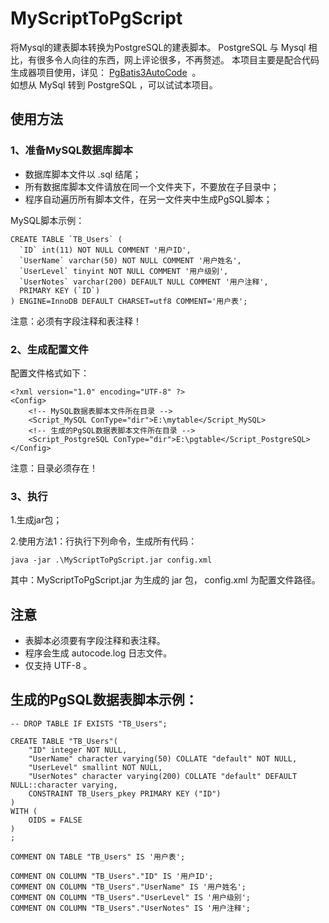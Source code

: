 # MyScriptToPgScript
将Mysql的建表脚本转换为PostgreSQL的建表脚本。
PostgreSQL 与 Mysql 相比，有很多令人向往的东西，网上评论很多，不再赘述。
本项目主要是配合代码生成器项目使用，详见：
[PgBatis3AutoCode](https://github.com/bookool/PgBatis3AutoCode)  。  
如想从 MySql 转到 PostgreSQL ，可以试试本项目。

## 使用方法
### 1、准备MySQL数据库脚本
* 数据库脚本文件以 .sql 结尾；
* 所有数据库脚本文件请放在同一个文件夹下，不要放在子目录中；
* 程序自动遍历所有脚本文件，在另一文件夹中生成PgSQL脚本；

MySQL脚本示例：
```
CREATE TABLE `TB_Users` (
  `ID` int(11) NOT NULL COMMENT '用户ID',
  `UserName` varchar(50) NOT NULL COMMENT '用户姓名',
  `UserLevel` tinyint NOT NULL COMMENT '用户级别',
  `UserNotes` varchar(200) DEFAULT NULL COMMENT '用户注释',
  PRIMARY KEY (`ID`)
) ENGINE=InnoDB DEFAULT CHARSET=utf8 COMMENT='用户表';
```

注意：必须有字段注释和表注释！

### 2、生成配置文件
配置文件格式如下：

```
<?xml version="1.0" encoding="UTF-8" ?>
<Config>
    <!-- MySQL数据表脚本文件所在目录 -->
    <Script_MySQL ConType="dir">E:\mytable</Script_MySQL>
    <!-- 生成的PgSQL数据表脚本文件所在目录 -->
    <Script_PostgreSQL ConType="dir">E:\pgtable</Script_PostgreSQL>
</Config>
```

注意：目录必须存在！

### 3、执行
1.生成jar包；

2.使用方法1：行执行下列命令，生成所有代码：

```
java -jar .\MyScriptToPgScript.jar config.xml
```

其中：MyScriptToPgScript.jar 为生成的 jar 包， config.xml 为配置文件路径。

## 注意
* 表脚本必须要有字段注释和表注释。
* 程序会生成 autocode.log 日志文件。
* 仅支持 UTF-8 。


## 生成的PgSQL数据表脚本示例：

```
-- DROP TABLE IF EXISTS "TB_Users";

CREATE TABLE "TB_Users"(
	"ID" integer NOT NULL,
	"UserName" character varying(50) COLLATE "default" NOT NULL,
	"UserLevel" smallint NOT NULL,
	"UserNotes" character varying(200) COLLATE "default" DEFAULT NULL::character varying,
	CONSTRAINT TB_Users_pkey PRIMARY KEY ("ID")
)
WITH (
    OIDS = FALSE
)
;

COMMENT ON TABLE "TB_Users" IS '用户表';

COMMENT ON COLUMN "TB_Users"."ID" IS '用户ID';
COMMENT ON COLUMN "TB_Users"."UserName" IS '用户姓名';
COMMENT ON COLUMN "TB_Users"."UserLevel" IS '用户级别';
COMMENT ON COLUMN "TB_Users"."UserNotes" IS '用户注释';
```
